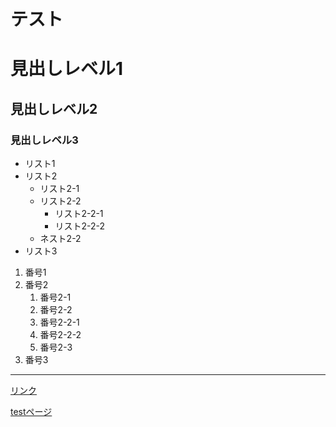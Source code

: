 # テスト



# 見出しレベル1
## 見出しレベル2
### 見出しレベル3

- リスト1
- リスト2
  - リスト2-1
  - リスト2-2
    - リスト2-2-1
    - リスト2-2-2
  - ネスト2-2
- リスト3

1. 番号1
1. 番号2
   1. 番号2-1
   1. 番号2-2
     1. 番号2-2-1
     1. 番号2-2-2
   1. 番号2-3
1. 番号3

---
[リンク](https://www.google.co.jp/)

[testページ](./test.html)
